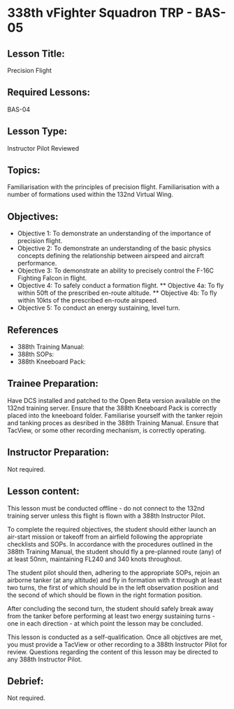 # 338th vFighter Squadron TRP - BAS-05

## Lesson Title:
Precision Flight

## Required Lessons:
BAS-04

## Lesson Type:
Instructor Pilot Reviewed

## Topics:
Familiarisation with the principles of precision flight.
Familiarisation with a number of formations used within the 132nd Virtual Wing.

## Objectives:
* Objective 1: To demonstrate an understanding of the importance of precision flight.
* Objective 2: To demonstrate an understanding of the basic physics concepts defining the relationship between airspeed and aircraft performance.
* Objective 3: To demonstrate an ability to precisely control the F-16C Fighting Falcon in flight.
* Objective 4: To safely conduct a formation flight.
** Objective 4a: To fly within 50ft of the prescribed en-route altitude.
** Objective 4b: To fly within 10kts of the prescribed en-route airspeed.
* Objective 5: To conduct an energy sustaining, level turn.

## References
* 388th Training Manual:
* 388th SOPs:
* 388th Kneeboard Pack:

## Trainee Preparation:
Have DCS installed and patched to the Open Beta version available on the 132nd training server.
Ensure that the 388th Kneeboard Pack is correctly placed into the kneeboard folder.
Familiarise yourself with the tanker rejoin and tanking proces as desribed in the 388th Training Manual.
Ensure that TacView, or some other recording mechanism, is correctly operating.

## Instructor Preparation:
Not required.

## Lesson content:
This lesson must be conducted offline - do not connect to the 132nd training server unless this flight is flown with a 388th Instructor Pilot.

To complete the required objectives, the student should either launch an air-start mission or takeoff from an airfield following the appropriate checklists and SOPs. In accordance with the procedures outlined in the 388th Training Manual, the student should fly a pre-planned route (any) of at least 50nm, maintaining FL240 and 340 knots throughout.

The student pilot should then, adhering to the appropriate SOPs, rejoin an airborne tanker (at any altitude) and fly in formation with it through at least two turns, the first of which should be in the left observation position and the second of which should be flown in the right formation position.

After concluding the second turn, the student should safely break away from the tanker before performing at least two energy sustaining turns - one in each direction - at which point the lesson may be concluded. 

This lesson is conducted as a self-qualification. Once all objctives are met, you must provide a TacView or other recording to a 388th Instructor Pilot for review.
Questions regarding the content of this lesson may be directed to any 388th Instructor Pilot.

## Debrief:
Not required.
